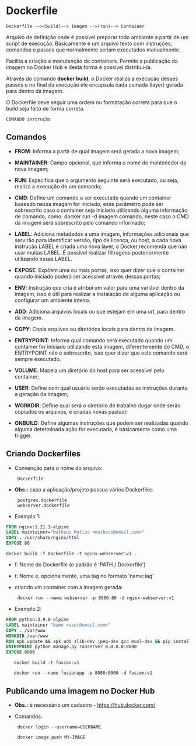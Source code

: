 # Dockerfile

    Dockerfile -->(build)--> Imagem -->(run)--> Container

Arquivo de definição onde é possível preparar todo ambiente a partir de um script de execução. Básicamente é um
arquivo texto com instruções, comandos e passos que normalmente seriam executados manualmente.

Facilita a criação e manutenção de containers. Permite a publicação da imagem no Docker Hub e desta forma é 
possível distribui-la.

Através do comando **docker build**, o Docker realiza a execução desses passos e no final da execução ele encapsula
cada camada (layer) gerada para dentro da imagem.

O Dockerfile deve seguir uma ordem ou formatação correta para que o build seja feito de forma correta.

    COMANDO instrução

## Comandos

 - **FROM**: Informa a partir de qual imagem será gerada a nova imagem;

 - **MAINTAINER**: Campo opcional, que informa o nome do mantenedor da nova imagem;

 - **RUN**: Especifica que o argumento seguinte será executado, ou seja, realiza a execução de um comando;

 - **CMD**: Define um comando a ser executado quando um container baseado nessa imagem for iniciado, esse 
 parâmetro pode ser sobrescrito caso o container seja iniciado utilizando alguma informação de comando, como: 
 docker run -d imagem comando, neste caso o CMD da imagem será sobrescrito pelo comando informado;

 - **LABEL**: Adiciona metadados a uma imagem, informações adicionais que servirão para identificar versão, tipo 
 de licença, ou host, a cada nova instrução LABEL é criada uma nova layer, o Docker recomenda que não usar muitas 
 LABEL. É possível realizar filtragens posteriormente utilizando essas LABEL.

 - **EXPOSE**: Expõem uma ou mais portas, isso quer dizer que o container quando iniciado poderá ser acessível 
 através dessas portas;

 - **ENV**: Instrução que cria e atribui um valor para uma variável dentro da imagem, isso é útil para realizar a 
 instalação de alguma aplicação ou configurar um ambiente inteiro.

 - **ADD**: Adiciona arquivos locais ou que estejam em uma url, para dentro da imagem.

 - **COPY**: Copia arquivos ou diretórios locais para dentro da imagem.

 - **ENTRYPOINT**: Informa qual comando será executado quando um container for iniciado utilizando esta imagem, 
 diferentemente do CMD, o ENTRYPOINT não é sobrescrito, isso quer dizer que este comando será sempre executado.

 - **VOLUME**: Mapeia um diretório do host para ser acessível pelo container;

 - **USER**: Define com qual usuário serão executadas as instruções durante a geração da imagem;

 - **WORKDIR**: Define qual será o diretório de trabalho (lugar onde serão copiados os arquivos, e criadas novas 
 pastas);

 - **ONBUILD**: Define algumas instruções que podem ser realizadas quando alguma determinada ação for executada, é 
 basicamente como uma trigger.

## Criando Dockerfiles

 - Convenção para o nome do arquivo:

        Dockerfile

 - **Obs.:** caso a aplicação/projeto possua vários Dockerfiles

        postgres.dockerfile
        webserver.dockerfile

 - Exemplo 1:

```Dockerfile
FROM nginx:1.21.1-alpine
LABEL maintainer="Matheus Matias <matheus@email.com>"
COPY . /usr/share/nginx/html
EXPOSE 80
```

    docker build -f Dockerfile -t nginx-webserver:v1 .

 - f: Nome do Dockerfile (o padrão é 'PATH / Dockerfile')
 - t: Nome e, opcionalmente, uma tag no formato 'name:tag'

 - criando um container com a imagem gerada:

        docker run --name webserver -p 8080:80 -d nginx-webserver:v1

 - Exemplo 2:

```Dockerfile
FROM python:3.9.0-alpine
LABEL maintainer "Name <user@email.com>"
COPY . /var/www
WORKDIR /var/www
RUN apk update && apk add zlib-dev jpeg-dev gcc musl-dev && pip install -r requirements.txt && python manage.py migrate
ENTRYPOINT python manage.py runserver 0.0.0.0:8000
EXPOSE 8000
```

       docker build -t fusion:v1

       docker run --name fusionapp -p 8080:8000 -d fusion:v1

## Publicando uma imagem no Docker Hub

 - **Obs.:** é necessário um cadastro - https://hub.docker.com/

 - Comandos:

        docker login --username=USERNAME

        docker image push MY-IMAGE
